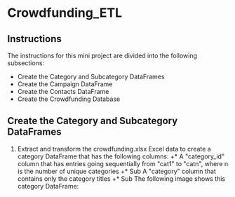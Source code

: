 # Crowdfunding_ETL

## Instructions
The instructions for this mini project are divided into the following subsections:

* Create the Category and Subcategory DataFrames
* Create the Campaign DataFrame
* Create the Contacts DataFrame
* Create the Crowdfunding Database

## Create the Category and Subcategory DataFrames
1. Extract and transform the crowdfunding.xlsx Excel data to create a category DataFrame that has the following columns:
+* A "category_id" column that has entries going sequentially from "cat1" to "catn", where n is the number of unique categories
+* Sub A "category" column that contains only the category titles
+* Sub The following image shows this category DataFrame:
